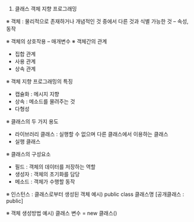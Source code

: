 1. 클래스
객체 지향 프로그래밍

※ 객체 : 물리적으로 존재하거나 개념적인 것 중에서 다른 것과 식별 가능한 것 – 속성, 동작

※ 객체의 상호작용 – 매개변수
※ 객체간의 관계
- 집합 관계
- 사용 관계
- 상속 관계

※ 객체 지향 프로그래밍의 특징
- 캡슐화 : 메시지 지향
- 상속 : 메소드를 물려주는 것
- 다형성

※ 클래스의 두 가지 용도
- 라이브러리 클래스 : 실행할 수 없으며 다른 클래스에서 이용하는 클래스
- 실행 클래스

※ 클래스의 구성요소
- 필드 : 객체의 데이터를 저장하는 역할
- 생성자 : 객체의 초기화를 담당
- 메소드 : 객체가 수행할 동작

※ 인스턴스 : 클래스로부터 생성된 객체
예시) public class 클래스명 [공개클래스 : public]

※ 객체 생성방법 
예시) 클래스 변수 = new 클래스()
